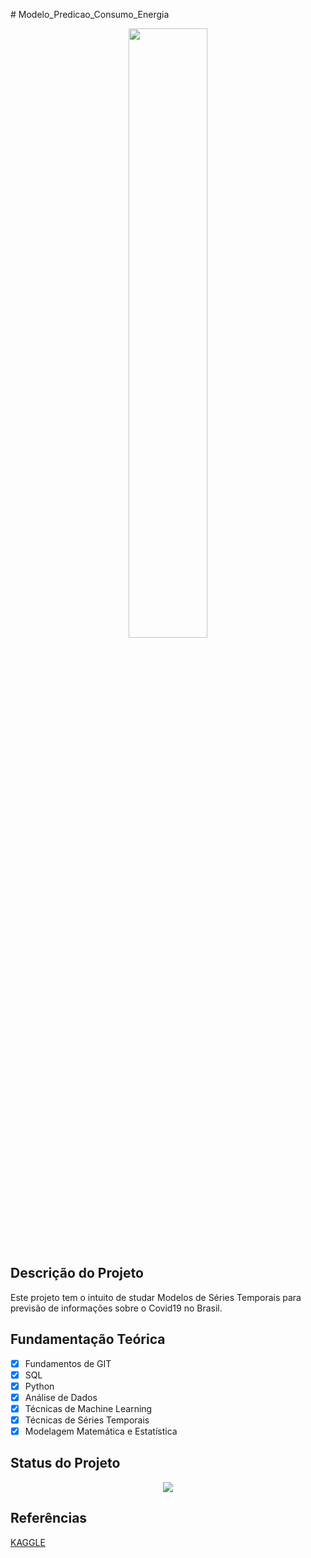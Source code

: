 ﻿﻿# Modelo_Predicao_Consumo_Energia

<p align="center">
  <img src = './img01.jpeg' width = '50%'>
</p>

## Descrição do Projeto

Este projeto tem o intuito de studar Modelos de Séries Temporais para previsão de informações sobre o Covid19 no Brasil.

## Fundamentação Teórica

- [x] Fundamentos de GIT
- [x] SQL
- [x] Python
- [x] Análise de Dados 
- [x] Técnicas de Machine Learning
- [x] Técnicas de Séries Temporais 
- [x] Modelagem Matemática e Estatística

## Status do Projeto

<p align="center">
<img src="http://img.shields.io/static/v1?label=STATUS&message=DESENVOLVIMENTO&color=GREEN&style=for-the-badge"/>
</p>

## Referências

[KAGGLE](https://www.kaggle.com/datasets/unanimad/corona-virus-brazil?select=brazil_covid19_cities.csv)


